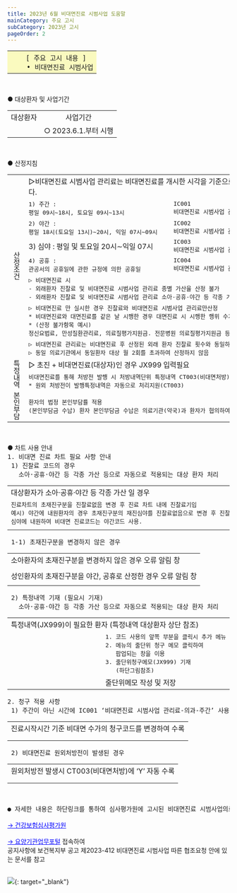 ```yaml
---
title: 2023년 6월 비대면진료 시범사업 도움말
mainCategory: 주요 고시
subCategory: 2023년 고시
pageOrder: 2
---
```

<table style="width:100%">
  <tbody style="font-size:15px; background:#FAFABF">
    <tr>
     <th style="background:#FAFABF; border-spacing: 10px; font-weight:normal">
     <pre style="margin:0">
  [ 주요 고시 내용 ]
    • 비대면진료 시범사업</pre>
    </th>
    </tr>
  </tbody>
</table>


<br/>
<p style="margin-bottom:0">● 대상환자 및 사업기간</p>
<table style="width:100%">
    <tr>
        <td style="font-weight:normal;text-align:center">대상환자</td>
        <td style="font-weight:normal;text-align:center">사업기간</td>
    </tr>
    <tr>
        <td style="font-weight:normal;text-align:center">
            <a href="/images//docs/main13/sub23/page2_1.png" target="_blank"><img src="/images//docs/main13/sub23/page2_1.png" alt=""/> </a>
        </td>
        <td style="font-weight:normal;text-align:center">○ 2023.6.1.부터 시행</td>
    </tr>
</table>


<br/>
<p style="margin-bottom:0">● 산정지침</p>
<table style="width:100%">
    <tr>
        <td style="font-weight:normal;text-align:center;writing-mode: vertical-rl" rowspan=8>산정조건</td>
        <td style="font-weight:normal;text-align:left" colspan=2>▷비대면진료 시범사업 관리료는 비대면진료를 개시한 시각을 기준으로 구분·산정한다.</td>
    </tr>
    <tr>
        <td style="font-weight:normal;text-align:left">
            <pre style="margin:0">1) 주간 : 
평일 09시~18시, 토요일 09시~13시</pre>
        </td>
        <td style="font-weight:normal;text-align:left">
            <pre style="margin:0">IC001
비대면진료 시범사업 관리료-의과-주간</pre>
        </td>
    </tr>
    <tr>
        <td style="font-weight:normal;text-align:left">
            <pre style="margin:0">2) 야간 :
평일 18시(토요일 13시)∼20시, 익일 07시∼09시</pre>
        </td>
        <td style="font-weight:normal;text-align:left">
            <pre style="margin:0">IC002
비대면진료 시범사업 관리료-의과-야간</pre>
        </td>
    </tr>
    <tr>
        <td style="font-weight:normal;text-align:left">3) 심야 : 평일 및 토요일 20시∼익일 07시</td>
        <td style="font-weight:normal;text-align:left">
            <pre style="margin:0">IC003
비대면진료 시범사업 관리료-의과-심야</pre>
        </td>
    </tr>
    <tr>
        <td style="font-weight:normal;text-align:left">
            <pre style="margin:0">4) 공휴 :
관공서의 공휴일에 관한 규정에 의한 공휴일</pre>
        </td>
        <td style="font-weight:normal;text-align:left">
            <pre style="margin:0">IC004
비대면진료 시범사업 관리료-의과-공휴</pre>
        </td>
    </tr>
    <tr>
        <td style="font-weight:normal;text-align:left" colspan=2>
            <pre style="margin:0">▷ 비대면진료 시
- 외래환자 진찰료 및 비대면진료 시범사업 관리료 종별 가산율 산정 불가
- 외래환자 진찰료 및 비대면진료 시범사업 관리료 소아·공휴·야간 등 각종 가산 산정 불가</pre>
        </td>
    </tr>
    <tr>
        <td style="font-weight:normal;text-align:left" colspan=2>
            <pre style="margin:0">▷ 비대면진료 만 실시한 경우 진찰료와 비대면진료 시범사업 관리료만산정
* 비대면진료와 대면진료를 같은 날 시행한 경우 대면진료 시 시행한 행위 수가는 산정가능.
* (산정 불가항목 예시)
정신요법료, 만성질환관리료, 의료질평가지원금. 전문병원 의료질평가지원금 등</pre>
        </td>
    </tr>
    <tr>
        <td style="font-weight:normal;text-align:left" colspan=2>
            <pre style="margin:0">▷ 비대면진료 관리료는 비대면진료 후 산정된 외래 환자 진찰료 횟수와 동일하게 산정
▷ 동일 의료기관에서 동일환자 대상 월 2회를 초과하여 산정하지 않음</pre>
        </td>
    </tr>
    <tr>
        <td style="font-weight:normal;text-align:center;writing-mode: vertical-rl" rowspan=2>특정내역</td>
        <td style="font-weight:normal;text-align:left" colspan=2>
            ▷ 초진 + 비대면진료(대상자)인 경우 JX999 입력필요
            <a href="/images//docs/main13/sub23/page2_2.png" target="_blank"><img src="/images//docs/main13/sub23/page2_2.png" alt=""/> </a>
        </td>
    </tr>
    <tr>
        <td style="font-weight:normal;text-align:left" colspan=2>
            <pre style="margin:0">비대면진료를 통해 처방전 발행 시 처방내역단위 특정내역 CT003(비대면처방)에 ‘Y’를 기재한다
* 원외 처방전이 발행특정내역은 자동으로 처리지원(CT003)</pre>
        </td>
    </tr>
    <tr>
        <td style="font-weight:normal;text-align:center;writing-mode: vertical-rl">본인부담</td>
        <td style="font-weight:normal;text-align:left" colspan=2>
            <pre style="margin:0">환자의 법정 본인부담률 적용
(본인부담금 수납) 환자 본인부담금 수납은 의료기관(약국)과 환자가 협의하여 결정</pre>
        </td>
    </tr>
</table>


<br/>
<p style="margin-bottom:0">● 차트 사용 안내</p>
 <pre style="margin:0">1. 비대면 진료 차트 필요 사항 안내
 1) 진찰료 코드의 경우
   소아·공휴·야간 등 각종 가산 등으로 자동으로 적용되는 대상 환자 처리</pre>
<table style="width:100%">
    <tr>
        <td style="font-weight:normal;text-align:left">대상환자가 소아·공휴·야간 등 각종 가산 일 경우</td>
    </tr>
    <tr>
        <td style="font-weight:normal;text-align:left">
                <pre style="margin:0">진료차트의 초재진구분을 진찰료없음 변경 후 진료 차트 내에 진찰료기입
예시) 야간에 내원환자의 경우 초재진구분의 재진심야를 진찰료없음으로 변경 후 진찰료 코드를 직접 기입한다.
심야에 내원하여 비대면 진료코드는 야간코드 사용.</pre>
        </td>
    </tr>
    <tr>
        <td style="font-weight:normal;text-align:center">
            <a href="/images//docs/main13/sub23/page2_3.png" target="_blank"><img src="/images//docs/main13/sub23/page2_3.png" alt=""/> </a>
        </td>
    </tr>
</table>

<pre style="margin:0"> 1-1) 초재진구분을 변경하지 않은 경우</pre>
<table style="width:100%">
    <tr>
        <td style="font-weight:normal;text-align:left">소아환자의 초재진구분을 변경하지 않은 경우 오류 알림 창</td>
    </tr>
    <tr>
        <td style="font-weight:normal;text-align:center">
            <a href="/images//docs/main13/sub23/page2_4.png" target="_blank"><img src="/images//docs/main13/sub23/page2_4.png" alt=""/> </a>
        </td>
    </tr>
    <tr>
        <td style="font-weight:normal;text-align:left">성인환자의 초재진구분을 야간, 공휴로 산정한 경우 오류 알림 창</td>
    </tr>
    <tr>
        <td style="font-weight:normal;text-align:center">
            <a href="/images//docs/main13/sub23/page2_5.png" target="_blank"><img src="/images//docs/main13/sub23/page2_5.png" alt=""/> </a>
        </td>
    </tr>
</table>



<pre style="margin:0"> 2) 특정내역 기재 (필요시 기재)
   소아·공휴·야간 등 각종 가산 등으로 자동으로 적용되는 대상 환자 처리</pre>
<table style="width:100%">
    <tr>
        <td style="font-weight:normal;text-align:left" colspan=2>특정내역(JX999)이 필요한 환자 (특정내역 대상환자 상단 참조)</td>
    </tr>
    <tr>
        <td style="font-weight:normal;text-align:center;width:55%">
            <a href="/images//docs/main13/sub23/page2_6.png" target="_blank"><img src="/images//docs/main13/sub23/page2_6.png" alt=""/> </a>
        </td>
        <td style="font-weight:normal;text-align:left">
                    <pre style="margin:0">1. 코드 사용의 앞쪽 부분을 클릭시 추가 메뉴
2. 메뉴의 줄단위 청구 메모 클릭하여 
   팝업되는 창을 이용
3. 줄단위청구메모(JX999) 기재 
   (하단그림참조)</pre>
        </td>
    </tr>
    <tr>
        <td style="font-weight:normal;text-align:center;width:55%">
            <a href="/images//docs/main13/sub23/page2_7.png" target="_blank"><img src="/images//docs/main13/sub23/page2_7.png" alt=""/> </a>
        </td>
        <td style="font-weight:normal;text-align:left">
            줄단위메모 작성 및 저장
            <a href="/images//docs/main13/sub23/page2_8.png" target="_blank"><img src="/images//docs/main13/sub23/page2_8.png" alt=""/> </a>
        </td>
    </tr>
</table>



<pre style="margin:0">2. 청구 적용 사항
 1) 주간이 아닌 시간에 IC001 ‘비대면진료 시범사업 관리료-의과-주간’ 사용한 경우</pre>
<table style="width:100%">
    <tr>
        <td style="font-weight:normal;text-align:left">진료시작시간 기준 비대면 수가의 청구코드를 변경하여 수록</td>
    </tr>
    <tr>
        <td style="font-weight:normal;text-align:center">
            <a href="/images//docs/main13/sub23/page2_9.png" target="_blank"><img src="/images//docs/main13/sub23/page2_9.png" alt=""/> </a>
        </td>
    </tr>
    <tr>
        <td style="font-weight:normal;text-align:center">
            <a href="/images//docs/main13/sub23/page2_10.png" target="_blank"><img src="/images//docs/main13/sub23/page2_10.png" alt=""/> </a>
        </td>
    </tr>
</table>



<pre style="margin:0"> 2) 비대면진료 원외처방전이 발생된 경우  </pre>
<table style="width:100%">
    <tr>
        <td style="font-weight:normal;text-align:left">원외처방전 발생시 CT003(비대면처방)에 ‘Y’ 자동 수록</td>
    </tr>
    <tr>
        <td style="font-weight:normal;text-align:center">
            <a href="/images//docs/main13/sub23/page2_11.png" target="_blank"><img src="/images//docs/main13/sub23/page2_11.png" alt=""/> </a>
        </td>
    </tr>
    <tr>
        <td style="font-weight:normal;text-align:center">
            <a href="/images//docs/main13/sub23/page2_12.png" target="_blank"><img src="/images//docs/main13/sub23/page2_12.png" alt=""/> </a>
        </td>
    </tr>
</table>


<br/>
<pre style="margin-bottom:0">
● 자세한 내용은 하단링크를 통하여 심사평가원에 고시된 비대면진료 시범사업의료기관 문서를 참고하시기 바랍니다.
</pre>
<br/>
<a  href="https://www.hira.or.kr/bbsDummy.do?pgmid=HIRAA020002000100&brdScnBltNo=4&brdBltNo=10255&pageIndex=2&pageIndex2=2" target="_blank" style="color:blue;">→ 건강보험심사평가원</a>
<br/>
<br/>
<a  href="https://biz.hira.or.kr/index.do?sso=ok" target="_blank" style="color:blue;">→ 요양기관업무포털</a>
 접속하여<br/>
공지사항에 보건복지부 공고 제2023-412 비대면진료 시범사업 따른 협조요청 안에 있는 문서를 참고
<br/>
<br/>

[![](/images/{{page.url}}_13.png)](/images/{{page.url}}_13.png){: target="_blank"}  